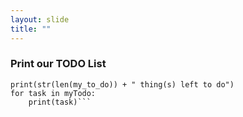 ```yaml
---
layout: slide
title: ""
---
```

### Print our TODO List

```print('My TODO List')
print(str(len(my_to_do)) + " thing(s) left to do")
for task in myTodo:
    print(task)```

